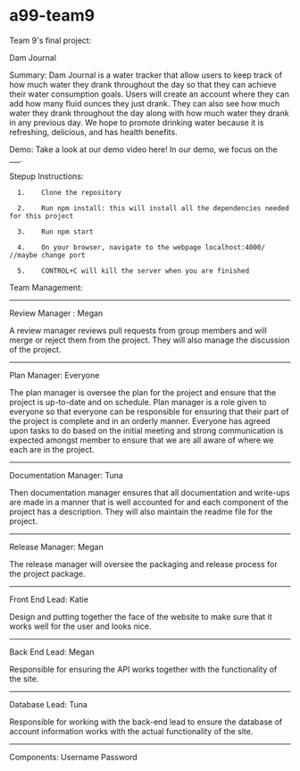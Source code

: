 # a99-team9
Team 9's final project:

Dam Journal 

Summary:
Dam Journal is a water tracker that allow users to keep track of how much water they drank throughout the day so that they can achieve their water consumption goals. Users will create an account where they can add how many fluid ounces they just drank. They can also see how much water they drank throughout the day along with how much water they drank in any previous day. We hope to promote drinking water because it is refreshing, delicious, and has health benefits. 

Demo:
Take a look at our demo video here! In our demo, we focus on the ___.

Stepup Instructions:
      
      1.    Clone the repository
      
      2.    Run npm install: this will install all the dependencies needed for this project
      
      3.    Run npm start
      
      4.    On your browser, navigate to the webpage localhost:4000/ //maybe change port
      
      5.    CONTROL+C will kill the server when you are finished
      

Team Management:
__________________________

Review Manager : Megan

A review manager reviews pull requests from group members and will merge or reject them from the project. They will also manage the discussion of the project. 

__________________________

Plan Manager: Everyone

The plan manager is oversee the plan for the project and ensure that the project is up-to-date and on schedule. Plan manager is a role given to everyone so that everyone can be responsible for ensuring that their part of the project is complete and in an orderly manner. Everyone has agreed upon tasks to do based on the initial meeting and strong communication is expected amongst member to ensure that we are all aware of where we each are in the project. 

__________________________

Documentation Manager: Tuna

Then documentation manager ensures that all documentation and write-ups are made in a manner that is well accounted for and each component of the project has a description. They will also maintain the readme file for the project. 

__________________________

Release Manager: Megan

The release manager will oversee the packaging and release process for the project package. 

__________________________

Front End Lead: Katie

Design and putting together the face of the website to make sure that it works well for the user and looks nice. 

__________________________

Back End Lead: Megan

Responsible for ensuring the API works together with the functionality of the site. 

__________________________

Database Lead: Tuna

Responsible for working with the back-end lead to ensure the database of account information works with the actual functionality of the site. 

__________________________


Components: 
Username
Password
